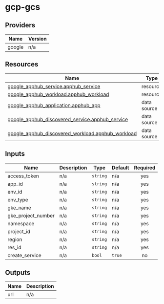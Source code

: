 # gcp-gcs
<!-- BEGIN_TF_DOCS -->


## Providers

| Name | Version |
|------|---------|
| google | n/a |

## Resources

| Name | Type |
|------|------|
| [google_apphub_service.apphub_service](https://registry.terraform.io/providers/hashicorp/google/latest/docs/resources/apphub_service) | resource |
| [google_apphub_workload.apphub_workload](https://registry.terraform.io/providers/hashicorp/google/latest/docs/resources/apphub_workload) | resource |
| [google_apphub_application.apphub_app](https://registry.terraform.io/providers/hashicorp/google/latest/docs/data-sources/apphub_application) | data source |
| [google_apphub_discovered_service.apphub_service](https://registry.terraform.io/providers/hashicorp/google/latest/docs/data-sources/apphub_discovered_service) | data source |
| [google_apphub_discovered_workload.apphub_workload](https://registry.terraform.io/providers/hashicorp/google/latest/docs/data-sources/apphub_discovered_workload) | data source |

## Inputs

| Name | Description | Type | Default | Required |
|------|-------------|------|---------|:--------:|
| access\_token | n/a | `string` | n/a | yes |
| app\_id | n/a | `string` | n/a | yes |
| env\_id | n/a | `string` | n/a | yes |
| env\_type | n/a | `string` | n/a | yes |
| gke\_name | n/a | `string` | n/a | yes |
| gke\_project\_number | n/a | `string` | n/a | yes |
| namespace | n/a | `string` | n/a | yes |
| project\_id | n/a | `string` | n/a | yes |
| region | n/a | `string` | n/a | yes |
| res\_id | n/a | `string` | n/a | yes |
| create\_service | n/a | `bool` | `true` | no |

## Outputs

| Name | Description |
|------|-------------|
| url | n/a |
<!-- END_TF_DOCS -->